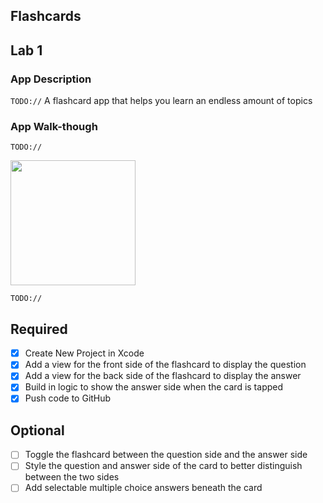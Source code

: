 ## Flashcards

## Lab 1

### App Description
`TODO://` A flashcard app that helps you learn an endless amount of topics

### App Walk-though
`TODO://`

<img src="ezgif.com-gif-maker (3).gif" width=200><br>

`TODO://`

## Required
- [x] Create New Project in Xcode
- [x] Add a view for the front side of the flashcard to display the question
- [x] Add a view for the back side of the flashcard to display the answer
- [x] Build in logic to show the answer side when the card is tapped
- [x] Push code to GitHub
## Optional
- [ ] Toggle the flashcard between the question side and the answer side
- [ ] Style the question and answer side of the card to better distinguish between the two sides
- [ ] Add selectable multiple choice answers beneath the card

